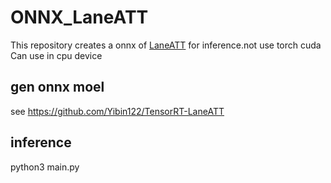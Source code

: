 # ONNX_LaneATT
This repository creates a onnx of [LaneATT](https://github.com/lucastabelini/LaneATT) for inference.not use torch cuda
Can use in cpu device
## gen onnx moel
see https://github.com/Yibin122/TensorRT-LaneATT
## inference 
python3 main.py
